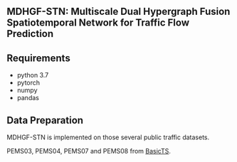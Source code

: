 ## MDHGF-STN: Multiscale Dual Hypergraph Fusion Spatiotemporal Network for Traffic Flow Prediction

## Requirements
- python 3.7
- pytorch
- numpy
- pandas

## Data Preparation
MDHGF-STN is implemented on those several public traffic datasets.

PEMS03, PEMS04, PEMS07 and PEMS08 from [BasicTS](https://github.com/GestaltCogTeam/BasicTS).
